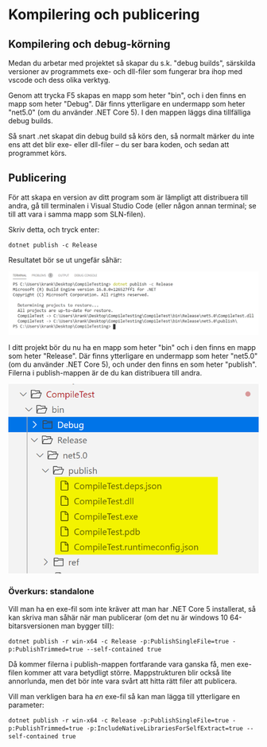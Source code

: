 # Kompilering och publicering

## Kompilering och debug-körning

Medan du arbetar med projektet så skapar du s.k. "debug builds", särskilda versioner av programmets exe- och dll-filer som fungerar bra ihop med vscode och dess olika verktyg.

Genom att trycka F5 skapas en mapp som heter "bin", och i den finns en mapp som heter "Debug". Där finns ytterligare en undermapp som heter "net5.0" (om du använder .NET Core 5). I den mappen läggs dina tillfälliga debug builds.

Så snart .net skapat din debug build så körs den, så normalt märker du inte ens att det blir exe- eller dll-filer – du ser bara koden, och sedan att programmet körs.

## Publicering

För att skapa en version av ditt program som är lämpligt att distribuera till andra, gå till terminalen i Visual Studio Code (eller någon annan terminal; se till att vara i samma mapp som SLN-filen).

Skriv detta, och tryck enter:

```
dotnet publish -c Release
```

Resultatet bör se ut ungefär såhär:

![](<.gitbook/assets/image (31).png>)

I ditt projekt bör du nu ha en mapp som heter "bin" och i den finns en mapp som heter "Release". Där finns ytterligare en undermapp som heter "net5.0" (om du använder .NET Core 5), och under den finns en som heter "publish". Filerna i publish-mappen är de du kan distribuera till andra.

![](<.gitbook/assets/image (32).png>) 

### Överkurs: standalone

Vill man ha en exe-fil som inte kräver att man har .NET Core 5 installerat, så kan skriva man såhär när man publicerar (om det nu är windows 10 64-bitarsversionen man bygger till):

```markup
dotnet publish -r win-x64 -c Release -p:PublishSingleFile=true -p:PublishTrimmed=true --self-contained true
```

Då kommer filerna i publish-mappen fortfarande vara ganska få, men exe-filen kommer att vara betydligt större. Mappstrukturen blir också lite annorlunda, men det bör inte vara svårt att hitta rätt filer att publicera.

Vill man verkligen bara ha _en_ exe-fil så kan man lägga till ytterligare en parameter:

```markup
dotnet publish -r win-x64 -c Release -p:PublishSingleFile=true -p:PublishTrimmed=true -p:IncludeNativeLibrariesForSelfExtract=true --self-contained true
```

